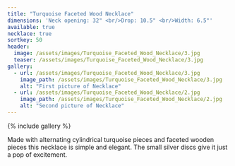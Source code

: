 ```yaml
---
title: "Turquoise Faceted Wood Necklace"
dimensions: 'Neck opening: 32" <br/>Drop: 10.5" <br/>Width: 6.5"'
available: true
necklace: true
sortkey: 50
header:
  image: /assets/images/Turquoise_Faceted_Wood_Necklace/3.jpg
  teaser: /assets/images/Turquoise_Faceted_Wood_Necklace/3.jpg
gallery:
  - url: /assets/images/Turquoise_Faceted_Wood_Necklace/3.jpg
    image_path: /assets/images/Turquoise_Faceted_Wood_Necklace/3.jpg
    alt: "First picture of Necklace"
  - url: /assets/images/Turquoise_Faceted_Wood_Necklace/2.jpg
    image_path: /assets/images/Turquoise_Faceted_Wood_Necklace/2.jpg
    alt: "Second picture of Necklace"
---
```



{% include gallery %}

Made with alternating cylindrical turquoise pieces and faceted wooden pieces this necklace is simple and elegant. The small silver discs give it just a pop of excitement.